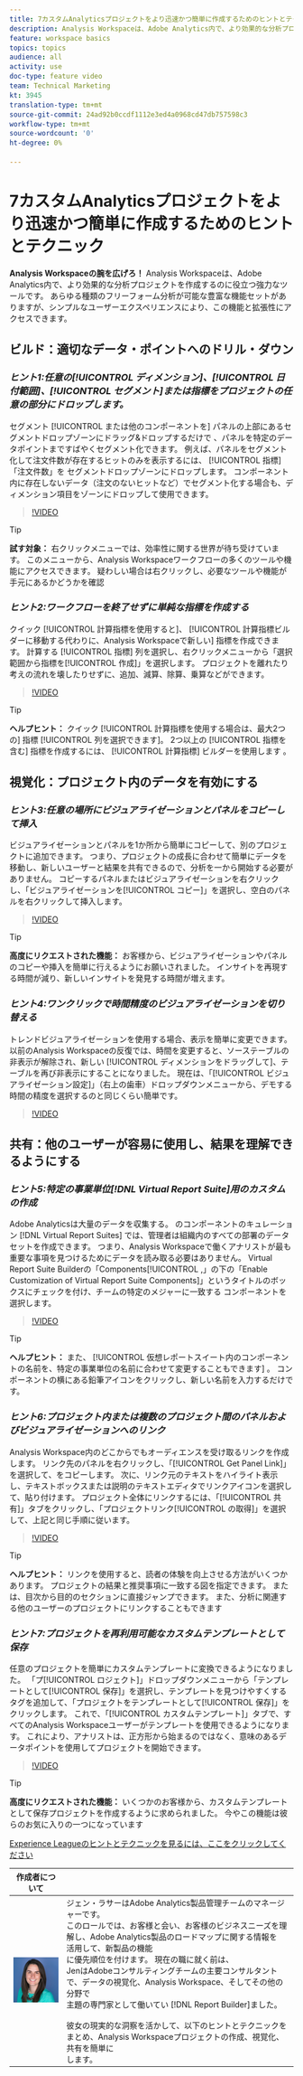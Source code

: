 ```yaml
---
title: 7カスタムAnalyticsプロジェクトをより迅速かつ簡単に作成するためのヒントとテクニック
description: Analysis Workspaceは、Adobe Analytics内で、より効果的な分析プロジェクトを作成するのに役立つ強力なツールです。 あらゆる種類のフリーフォーム分析が可能な豊富な機能セットがありますが、シンプルなユーザーエクスペリエンスにより、この機能と拡張性にアクセスできます。
feature: workspace basics
topics: topics
audience: all
activity: use
doc-type: feature video
team: Technical Marketing
kt: 3945
translation-type: tm+mt
source-git-commit: 24ad92b0ccdf1112e3ed4a0968cd47db757598c3
workflow-type: tm+mt
source-wordcount: '0'
ht-degree: 0%

---
```



# 7カスタムAnalyticsプロジェクトをより迅速かつ簡単に作成するためのヒントとテクニック

**Analysis Workspaceの腕を広げろ！**
Analysis Workspaceは、Adobe Analytics内で、より効果的な分析プロジェクトを作成するのに役立つ強力なツールです。 あらゆる種類のフリーフォーム分析が可能な豊富な機能セットがありますが、シンプルなユーザーエクスペリエンスにより、この機能と拡張性にアクセスできます。

## ビルド：適切なデータ・ポイントへのドリル・ダウン

### ***ヒント1:任意の[!UICONTROL ディメンション]、[!UICONTROL 日付範囲]、[!UICONTROL セグメント]または指標をプロジェクトの任意の部分にドロップします。***

セグメント [!UICONTROL または他のコンポーネントを] パネルの上部にあるセグメントドロップゾーンにドラッグ&amp;ドロップするだけで  、パネルを特定のデータポイントまですばやくセグメント化できます。 例えば、パネルをセグメント化して注文件数が存在するヒットのみを表示するには、 [!UICONTROL 指標] 「注文件数」を  セグメントドロップゾーンにドロップします。 コンポーネント内に存在しないデータ（注文のないヒットなど）でセグメント化する場合も、ディメンション項目をゾーンにドロップして使用できます。

>[!VIDEO](https://video.tv.adobe.com/v/24036/?quality=12)

>[!TIP]
>
>**試す対象：** 右クリックメニューでは、効率性に関する世界が待ち受けています。 このメニューから、Analysis Workspaceワークフローの多くのツールや機能にアクセスできます。 疑わしい場合は右クリックし、必要なツールや機能が手元にあるかどうかを確認

### ***ヒント2:ワークフローを終了せずに単純な指標を作成する***

クイック [!UICONTROL 計算指標を使用すると]、 [!UICONTROL 計算指標ビルダーに移動する代わりに、Analysis Workspaceで新しい] 指標を作成できます。 計算する [!UICONTROL 指標] 列を選択し、右クリックメニューから「選択範囲から指標を[!UICONTROL 作成]」を選択します。 プロジェクトを離れたり考えの流れを壊したりせずに、追加、減算、除算、乗算などができます。

>[!VIDEO](https://video.tv.adobe.com/v/23126/?quality=12)

>[!TIP]
>
>**ヘルプヒント：** クイック [!UICONTROL 計算指標を使用する場合は、最大2つの] 指標 [!UICONTROL 列を選択できます]。 2つ以上の [!UICONTROL 指標を含む] 指標を作成するには、 [!UICONTROL 計算指標] ビルダーを使用します 。

## 視覚化：プロジェクト内のデータを有効にする

### ***ヒント3:任意の場所にビジュアライゼーションとパネルをコピーして挿入***

ビジュアライゼーションとパネルを1か所から簡単にコピーして、別のプロジェクトに追加できます。 つまり、プロジェクトの成長に合わせて簡単にデータを移動し、新しいユーザーと結果を共有できるので、分析を一から開始する必要がありません。 コピーするパネルまたはビジュアライゼーションを右クリックし、「ビジュアライゼーションを[!UICONTROL コピー]」を選択し、空白のパネルを右クリックして挿入します。

>[!VIDEO](https://video.tv.adobe.com/v/23230/?quality=12)

>[!TIP]
>
>**高度にリクエストされた機能：** お客様から、ビジュアライゼーションやパネルのコピーや挿入を簡単に行えるようにお願いされました。 インサイトを再現する時間が減り、新しいインサイトを発見する時間が増えます。

### ***ヒント4:ワンクリックで時間精度のビジュアライゼーションを切り替える***

トレンドビジュアライゼーションを使用する場合、表示を簡単に変更できます。 以前のAnalysis Workspaceの反復では、時間を変更すると、ソーステーブルの非表示が解除され、新しい [!UICONTROL ディメンションをドラッグして]、テーブルを再び非表示にすることになりました。 現在は、「[!UICONTROL ビジュアライゼーション設定]」（右上の歯車）ドロップダウンメニューから、デモする時間の精度を選択するのと同じくらい簡単です。

>[!VIDEO](https://video.tv.adobe.com/v/23548/?quality=12)

## 共有：他のユーザーが容易に使用し、結果を理解できるようにする

### ***ヒント5:特定の事業単位[!DNL Virtual Report Suite]用のカスタムの作成***

Adobe Analyticsは大量のデータを収集する。 のコンポーネントのキュレーション [!DNL Virtual Report Suites] では、管理者は組織内のすべての部署のデータセットを作成できます。 つまり、Analysis Workspaceで働くアナリストが最も重要な事項を見つけるためにデータを読み取る必要はありません。 Virtual Report Suite Builderの「Components[!UICONTROL ,」の下の「Enable Customization of Virtual Report Suite Components]」というタイトルのボックスにチェックを付け、チームの特定のメジャーに一致する  コンポーネントを選択します。

>[!VIDEO](https://video.tv.adobe.com/v/23544/?quality=12)

>[!TIP]
>
>**ヘルプヒント：** また、 [!UICONTROL 仮想レポートスイート内のコンポーネントの名前を、特定の事業単位の名前に合わせて変更することもできます] 。 コンポーネントの横にある鉛筆アイコンをクリックし、新しい名前を入力するだけです。

### ***ヒント6:プロジェクト内または複数のプロジェクト間のパネルおよびビジュアライゼーションへのリンク***

Analysis Workspace内のどこからでもオーディエンスを受け取るリンクを作成します。 リンク先のパネルを右クリックし、「[!UICONTROL Get Panel Link]」を選択して、をコピーします。 次に、リンク元のテキストをハイライト表示し、テキストボックスまたは説明のテキストエディタでリンクアイコンを選択して、貼り付けます。 プロジェクト全体にリンクするには、「[!UICONTROL 共有]」タブをクリックし、「プロジェクトリンク[!UICONTROL の取得]」を選択して、上記と同じ手順に従います。

>[!VIDEO](https://video.tv.adobe.com/v/23724/?quality=12)

>[!TIP]
>
>**ヘルプヒント：** リンクを使用すると、読者の体験を向上させる方法がいくつかあります。 プロジェクトの結果と推奨事項に一致する図を指定できます。 または、目次から目的のセクションに直接ジャンプできます。 また、分析に関連する他のユーザーのプロジェクトにリンクすることもできます

### ***ヒント7:プロジェクトを再利用可能なカスタムテンプレートとして保存***

任意のプロジェクトを簡単にカスタムテンプレートに変換できるようになりました。 「プ[!UICONTROL ロジェクト]」ドロップダウンメニューから「テンプレートとして[!UICONTROL 保存]」を選択し、テンプレートを見つけやすくするタグを追加して、「プロジェクトをテンプレートとして[!UICONTROL 保存]」をクリックします。 これで、「[!UICONTROL カスタムテンプレート]」タブで、すべてのAnalysis Workspaceユーザーがテンプレートを使用できるようになります。 これにより、アナリストは、正方形から始まるのではなく、意味のあるデータポイントを使用してプロジェクトを開始できます。

>[!VIDEO](https://video.tv.adobe.com/v/23231/?quality=12)

>[!TIP]
>
>**高度にリクエストされた機能：** いくつかのお客様から、カスタムテンプレートとして保存プロジェクトを作成するように求められました。 今やこの機能は彼らのお気に入りの一つになっています

[Experience Leagueのヒントとテクニックを見るには、ここをクリックしてください](https://experienceleague.adobe.com/?search=tips&amp;tag=Analysis+Workspace#recommended/solutions/analytics)

| 作成者について |  |
|------------|------------|
| ![ジェン・ラサー](assets/jlasser-headshot-s.jpg) | ジェン・ラサーはAdobe Analytics製品管理チームのマネージャーです。 <br> このロールでは、お客様と会い、お客様のビジネスニーズを理解し、Adobe Analytics製品のロードマップに関する情報を <br>活用して、新製品の機能 <br>に優先順位を付けます。 現在の職に就く前は、 <br>JenはAdobeコンサルティングチームの主要コンサルタントで、データの視覚化、Analysis Workspace、そしてその他の分野で <br>主題の専門家として働いてい [!DNL Report Builder]ました。 <br><br>彼女の現実的な洞察を活かして、以下のヒントとテクニックをまとめ、Analysis Workspaceプロジェクトの作成、視覚化、共有を簡単に <br>します。 |
